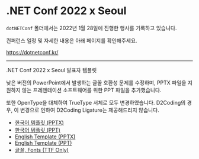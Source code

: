 # .NET Conf 2022 x Seoul

`dotNETConf` 폴더에서는 2022년 1월 28일에 진행한 행사를 기록하고 있습니다.

컨퍼런스 일정 및 자세한 내용은 아래 페이지를 확인해주세요.

https://dotnetconf.kr/

---

.NET Conf 2022 x Seoul 발표자 템플릿

낮은 버전의 PowerPoint에서 발생하는 글꼴 호환성 문제를 수정하며, PPTX 파일을 지원하지 않는 프레젠테이션 소프트웨어를 위한 PPT 파일을 추가했습니다.

또한 OpenType을 대체하여 TrueType 서체로 모두 변경하였습니다. D2Coding의 경우, 이 변경으로 인하여 D2Coding Ligature는 제공해드리지 않습니다.

- [한국어 템플릿 (PPTX)](dotnetconf2022-deck-template-korean.pptx)
- [한국어 템플릿 (PPT)](dotnetconf2022-deck-template-korean.ppt)
- [English Template (PPTX)](dotnetconf2022-deck-template-english.pptx)
- [English Template (PPT)](dotnetconf2022-deck-template-english.ppt)
- [글꼴, Fonts (TTF Only)](dotnetconf2022-deck-fonts.zip)
